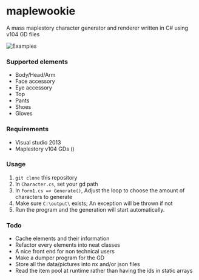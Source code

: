 # maplewookie


A mass maplestory character generator and renderer written in C# using v104 GD files

![Examples](http://i.imgur.com/o5VHvuU.png)

### Supported elements

- Body/Head/Arm
- Face accessory
- Eye accessory
- Top
- Pants
- Shoes
- Gloves


### Requirements

- Visual studio 2013
- Maplestory v104 GDs ([]( "link"))

### Usage

1. `git clone` this repository
2. In `Character.cs`, set your gd path
3. In `Form1.cs => Generate()`, Adjust the loop to choose the amount of characters to generate
4. Make sure `C:\output\` exists; An exception will be thrown if not
5. Run the program and the generation will start automatically.

### Todo

- Cache elements and their information
- Refactor every elements into neat classes
- A nice front end for non technical users
- Make a dumper program for the GD
- Store all the data/pictures into nx and/or json files
- Read the item pool at runtime rather than having the ids in static arrays